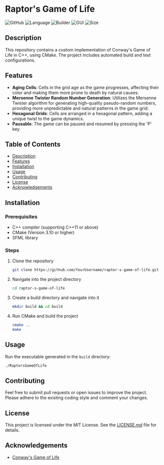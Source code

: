 
# Raptor's Game of Life

![GitHub](https://img.shields.io/github/license/ElRapt/raptor-s-game-of-life)
![Language](https://img.shields.io/badge/Language-C++-darkblue)
![Builder](https://img.shields.io/badge/Builder-CMake-yellow)
![GUI](https://img.shields.io/badge/GUI-SFML-red)
![Size](https://img.shields.io/badge/Size-1MB-yellowgreen)

## Description
This repository contains a custom implementation of Conway's Game of Life in C++, using CMake. The project includes automated build and test configurations.

## Features
- **Aging Cells**: Cells in the grid age as the game progresses, affecting their color and making them more prone to death by natural causes.
- **Mersenne Twister Random Number Generation**: Utilizes the Mersenne Twister algorithm for generating high-quality pseudo-random numbers, providing more unpredictable and natural patterns in the game grid.
- **Hexagonal Grids**: Cells are arranged in a hexagonal pattern, adding a unique twist to the game dynamics.
- **Pausable**: The game can be paused and resumed by pressing the 'P' key.

## Table of Contents
- [Description](#description)
- [Features](#features)
- [Installation](#installation)
- [Usage](#usage)
- [Contributing](#contributing)
- [License](#license)
- [Acknowledgements](#acknowledgements)

## Installation

### Prerequisites
- C++ compiler (supporting C++11 or above)
- CMake (Version 3.10 or higher)
- SFML library

### Steps
1. Clone the repository
   ```bash
   git clone https://github.com/YourUsername/raptor-s-game-of-life.git
   ```
2. Navigate into the project directory
   ```bash
   cd raptor-s-game-of-life
   ```
3. Create a build directory and navigate into it
   ```bash
   mkdir build && cd build
   ```
4. Run CMake and build the project
   ```bash
   cmake ..
   make
   ```

## Usage

Run the executable generated in the `build` directory:
```bash
./RaptorsGameOfLife
```

## Contributing
Feel free to submit pull requests or open issues to improve the project. Please adhere to the existing coding style and comment your changes.

## License
This project is licensed under the MIT License. See the [LICENSE.md](LICENSE.md) file for details.

## Acknowledgements
- [Conway's Game of Life](https://en.wikipedia.org/wiki/Conway%27s_Game_of_Life)


